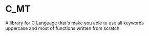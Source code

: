 # C_MT
A library for C Language that's make you able to use all keywords uppercase and most of functions written from scratch
